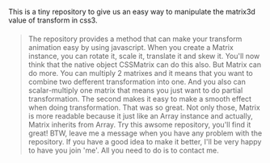 This is a tiny repository to give us an easy way to manipulate the matrix3d value of transform in css3.
####
>The repository provides a method that can make your transform animation easy by using javascript. When you create a Matrix instance, you can rotate it, scale it, translate it and skew it. You'll now think that the native object CSSMatrix can do this also. But Matrix can do more. You can multiply 2 matrixes and it means that you want to combine two defferent transformation into one. And you also can scalar-multiply one matrix that means you just want to do partial transformation. The second makes it easy to make a smooth effect when doing transformation. That was so great. Not only those, Matrix is more readable because it just like an Array instance and actually, Matrix inherits from Array. Try this awsome repository, you'll find it great! 
>BTW, leave me a message when you have any problem with the repository. If you have a good idea to make it better, I'll be very happy to have you join 'me'. All you need to do is to contact me.